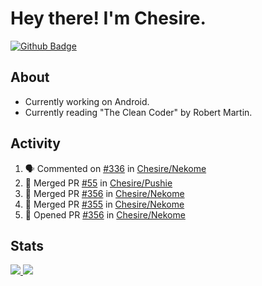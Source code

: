 # Hey there! I'm Chesire.

[![Github Badge](https://img.shields.io/badge/-Github-000?style=flat-square&logo=Github&logoColor=white&link=https://github.com/chesire)](https://github.com/chesire)

## About
<!-- Uses https://github.com/Chesire/natemoo-re -->
* Currently working on Android.
* Currently reading "The Clean Coder" by Robert Martin.
<!--
* Currently listening to: 
<a href="https://natemoo-re-iirbxe7wf.vercel.app/now-playing?open">
    <img src="https://natemoo-re-iirbxe7wf.vercel.app/now-playing" width="256" height="64" alt="Now Playing">
</a>  
-->

## Activity
<!-- Uses https://github.com/jamesgeorge007/github-activity-readme -->
<!--START_SECTION:activity-->
1. 🗣 Commented on [#336](https://github.com/Chesire/Nekome/issues/336) in [Chesire/Nekome](https://github.com/Chesire/Nekome)
2. 🎉 Merged PR [#55](https://github.com/Chesire/Pushie/pull/55) in [Chesire/Pushie](https://github.com/Chesire/Pushie)
3. 🎉 Merged PR [#356](https://github.com/Chesire/Nekome/pull/356) in [Chesire/Nekome](https://github.com/Chesire/Nekome)
4. 🎉 Merged PR [#355](https://github.com/Chesire/Nekome/pull/355) in [Chesire/Nekome](https://github.com/Chesire/Nekome)
5. 💪 Opened PR [#356](https://github.com/Chesire/Nekome/pull/356) in [Chesire/Nekome](https://github.com/Chesire/Nekome)
<!--END_SECTION:activity-->

## Stats
<a href="https://github-readme-stats.vercel.app/api/top-langs/?username=chesire&theme=tokyonight">
    <img src="https://github-readme-stats.vercel.app/api/top-langs/?username=chesire&layout=compact&theme=tokyonight" >
</a>
<a href="https://github-readme-stats.vercel.app/api?username=chesire&show_icons=true&theme=tokyonight">
    <img src="https://github-readme-stats.vercel.app/api?username=chesire&show_icons=true&theme=tokyonight" >
</a>  
